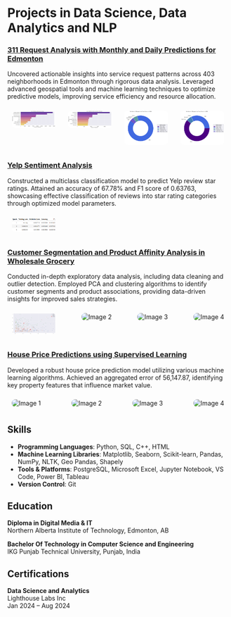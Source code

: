 # Projects in Data Science, Data Analytics and NLP

### [311 Request Analysis with Monthly and Daily Predictions for Edmonton](https://github.com/hrmn-preet/City-of-Edmonton-311-Requests-Analysis-)
Uncovered actionable insights into service request patterns across 403 neighborhoods in Edmonton through rigorous data analysis. Leveraged advanced geospatial tools and machine learning techniques to optimize predictive models, improving service efficiency and resource allocation.

<div style="display: flex; justify-content: space-between;">
    <div style="margin: 10px;">
        <img src="portfiolio images/business unit.png" alt="Image 1" style="width: 100px; border-radius: 8px;">
    </div>
    <div style="margin: 10px;">
        <img src="portfiolio images/neigh.png" alt="Image 2" style="width: 100px; border-radius: 8px;">
    </div>
    <div style="margin: 10px;">
        <img src="portfiolio images/2014-2024.png" alt="Image 3" style="width: 100px; border-radius: 8px;">
    </div>
    <div style="margin: 10px;">
        <img src="portfiolio images/2024.png" alt="Image 4" style="width: 100px; border-radius: 8px;">
    </div>
</div>

### [Yelp Sentiment Analysis](link_to_project_2)
Constructed a multiclass classification model to predict Yelp review star ratings. Attained an accuracy of 67.78% and F1 score of 0.63763, showcasing effective classification of reviews into star rating categories through optimized model parameters.

<div style="display: flex; justify-content: space-between;">
    <div style="margin: 10px;">
        <img src="portfiolio images/ai.png" alt="Image 1" style="width: 100px; border-radius: 8px;">
    </div>
</div>

### [Customer Segmentation and Product Affinity Analysis in Wholesale Grocery](link_to_project_3)
Conducted in-depth exploratory data analysis, including data cleaning and outlier detection. Employed PCA and clustering algorithms to identify customer segments and product associations, providing data-driven insights for improved sales strategies.

<div style="display: flex; justify-content: space-between;">
    <div style="margin: 10px;">
        <img src="portfiolio images/cluster1.png" alt="Image 1" style="width: 100px; border-radius: 8px;">
    </div>
    <div style="margin: 10px;">
        <img src="path/to/image3b.jpg" alt="Image 2" style="width: 100px; border-radius: 8px;">
    </div>
    <div style="margin: 10px;">
        <img src="path/to/image3c.jpg" alt="Image 3" style="width: 100px; border-radius: 8px;">
    </div>
    <div style="margin: 10px;">
        <img src="path/to/image3d.jpg" alt="Image 4" style="width: 100px; border-radius: 8px;">
    </div>
</div>

### [House Price Predictions using Supervised Learning](link_to_project_4)
Developed a robust house price prediction model utilizing various machine learning algorithms. Achieved an aggregated error of 56,147.87, identifying key property features that influence market value.

<div style="display: flex; justify-content: space-between;">
    <div style="margin: 10px;">
        <img src="path/to/image4a.jpg" alt="Image 1" style="width: 100px; border-radius: 8px;">
    </div>
    <div style="margin: 10px;">
        <img src="path/to/image4b.jpg" alt="Image 2" style="width: 100px; border-radius: 8px;">
    </div>
    <div style="margin: 10px;">
        <img src="path/to/image4c.jpg" alt="Image 3" style="width: 100px; border-radius: 8px;">
    </div>
    <div style="margin: 10px;">
        <img src="path/to/image4d.jpg" alt="Image 4" style="width: 100px; border-radius: 8px;">
    </div>
</div>

## Skills

- **Programming Languages**: Python, SQL, C++, HTML
- **Machine Learning Libraries**: Matplotlib, Seaborn, Scikit-learn, Pandas, NumPy, NLTK, Geo Pandas, Shapely
- **Tools & Platforms**: PostgreSQL, Microsoft Excel, Jupyter Notebook, VS Code, Power BI, Tableau
- **Version Control**: Git

## Education

**Diploma in Digital Media & IT**  
Northern Alberta Institute of Technology, Edmonton, AB

**Bachelor Of Technology in Computer Science and Engineering**  
IKG Punjab Technical University, Punjab, India

## Certifications

**Data Science and Analytics**  
Lighthouse Labs Inc  
Jan 2024 – Aug 2024
